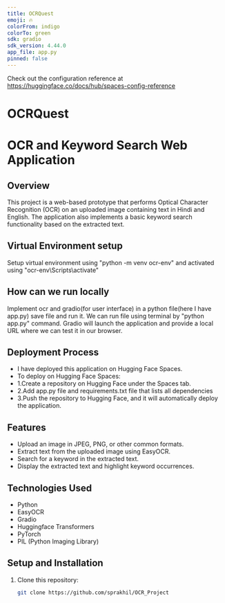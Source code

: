 ```yaml
---
title: OCRQuest
emoji: 🔥
colorFrom: indigo
colorTo: green
sdk: gradio
sdk_version: 4.44.0
app_file: app.py
pinned: false
---
```

Check out the configuration reference at https://huggingface.co/docs/hub/spaces-config-reference

# OCRQuest

# OCR and Keyword Search Web Application

## Overview
This project is a web-based prototype that performs Optical Character Recognition (OCR) on an uploaded image containing text in Hindi and English. The application also implements a basic keyword search functionality based on the extracted text.

## Virtual Environment setup
Setup virtual environment using "python -m venv ocr-env"
and activated using "ocr-env\Scripts\activate"

## How can we run locally
Implement ocr and gradio(for user interface) in a python file(here I have app.py) save file and run it. We can run file using terminal by "python app.py" command. Gradio will launch the application and provide a local URL where we can test it in our browser.

## Deployment Process
- I have deployed this application on Hugging Face Spaces.
- To deploy on Hugging Face Spaces:
- 1.Create a repository on Hugging Face under the Spaces tab.
- 2.Add app.py file and requirements.txt file that lists all dependencies
- 3.Push the repository to Hugging Face, and it will automatically deploy the application.

## Features
- Upload an image in JPEG, PNG, or other common formats.
- Extract text from the uploaded image using EasyOCR.
- Search for a keyword in the extracted text.
- Display the extracted text and highlight keyword occurrences.

## Technologies Used
- Python
- EasyOCR
- Gradio
- Huggingface Transformers
- PyTorch
- PIL (Python Imaging Library)

## Setup and Installation

1. Clone this repository:
   ```bash
   git clone https://github.com/sprakhil/OCR_Project

